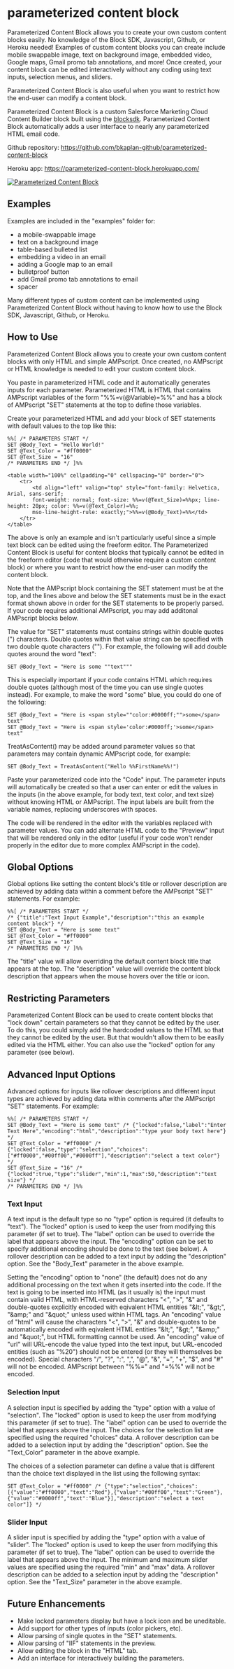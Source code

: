 # parameterized content block
Parameterized Content Block allows you to create your own custom content blocks easily.  No knowledge of the Block SDK, Javascript, Github, or Heroku needed!  Examples of custom content blocks you can create include mobile swappable image, text on background image, embedded video, Google maps, Gmail promo tab annotations, and more! Once created, your content block can be edited interactively without any coding using text inputs, selection menus, and sliders.

Parameterized Content Block is also useful when you want to restrict how the end-user can modify a content block.

Parameterized Content Block is a custom Salesforce Marketing Cloud Content Builder block built using the [blocksdk](https://github.com/salesforce-marketingcloud/blocksdk).  Parameterized Content Block automatically adds a user interface to nearly any parameterized HTML email code.

Github repository:  https://github.com/bkaplan-github/parameterized-content-block

Heroku app: https://parameterized-content-block.herokuapp.com/

[![Parameterized Content Block](https://github.com/bkaplan-github/parameterized-content-block/blob/master/ParameterizedCB.jpg)](https://github.com/bkaplan-github/parameterized-content-block)

## Examples
Examples are included in the "examples" folder for:

* a mobile-swappable image
* text on a background image
* table-based bulleted list
* embedding a video in an email
* adding a Google map to an email
* bulletproof button
* add Gmail promo tab annotations to email
* spacer

Many different types of custom content can be implemented using Parameterized Content Block without having to know how to use the Block SDK, Javascript, Github, or Heroku.

## How to Use
Parameterized Content Block allows you to create your own custom content blocks with only HTML and simple AMPscript.  Once created, no AMPscript or HTML knowledge is needed to edit your custom content block.

You paste in parameterized HTML code and it automatically generates inputs for each parameter. Parameterized HTML is HTML that contains AMPscript variables of the form "%%=v(@Variable)=%%" and has a block of AMPscript "SET" statements at the top to define those variables.

Create your parameterized HTML and add your block of SET statements with default values to the top like this:

    %%[ /* PARAMETERS START */
    SET @Body_Text = "Hello World!"
    SET @Text_Color = "#ff0000"
    SET @Text_Size = "16"
    /* PARAMETERS END */ ]%%

    <table width="100%" cellpadding="0" cellspacing="0" border="0">
        <tr>
            <td align="left" valign="top" style="font-family: Helvetica, Arial, sans-serif; 
            font-weight: normal; font-size: %%=v(@Text_Size)=%%px; line-height: 20px; color: %%=v(@Text_Color)=%%; 
            mso-line-height-rule: exactly;">%%=v(@Body_Text)=%%</td>
        </tr>
    </table>

The above is only an example and isn't particularly useful since a simple text block can be edited using the freeform editor.  The Parameterized Content Block is useful for content blocks that typically cannot be edited in the freeform editor (code that would otherwise require a custom content block) or where you want to restrict how the end-user can modify the content block.

Note that the AMPscript block containing the SET statement must be at the top, and the lines above and below the SET statements must be in the exact format shown above in order for the SET statements to be properly parsed. If your code requires additional AMPscript, you may add additonal AMPscript blocks below.

The value for "SET" statements must contains strings within double quotes (&quot;) characters.  Double quotes within that value string can be specified with two double quote characters (&quot;&quot;).  For example, the following will add double quotes around the word "text":

    SET @Body_Text = "Here is some ""text"""

This is especially important if your code contains HTML which requires double quotes (although most of the time you can use single quotes instead).  For example, to make the word "some" blue, you could do one of the following:

    SET @Body_Text = "Here is <span style=""color:#0000ff;"">some</span> text"
    SET @Body_Text = "Here is <span style='color:#0000ff;'>some</span> text"

TreatAsContent() may be added around parameter values so that parameters may contain dynamic AMPscript code, for example:

    SET @Body_Text = TreatAsContent("Hello %%FirstName%%!")

Paste your parameterized code into the "Code" input. The parameter inputs will automatically be created so that a user can enter or edit the values in the inputs (in the above example, for body text, text color, and text size) without knowing HTML or AMPscript.  The input labels are built from the variable names, replacing underscores with spaces.

The code will be rendered in the editor with the variables replaced with parameter values. You can add alternate HTML code to the "Preview" input that will be rendered only in the editor (useful if your code won't render properly in the editor due to more complex AMPscript in the code).

## Global Options
Global options like setting the content block's title or rollover description are achieved by adding data within a comment before the AMPscript "SET" statements.  For example:

    %%[ /* PARAMETERS START */
    /* {"title":"Text Input Example","description":"this an example content block"} */
    SET @Body_Text = "Here is some text"
    SET @Text_Color = "#ff0000"
    SET @Text_Size = "16"
    /* PARAMETERS END */ ]%%

The "title" value will allow overriding the default content block title that appears at the top.  The "description" value will override the content block description that appears when the mouse hovers over the title or icon.

## Restricting Parameters
Parameterized Content Block can be used to create content blocks that "lock down" certain parameters so that they cannot be edited by the user.  To do this, you could simply add the hardcoded values to the HTML so that they cannot be edited by the user.  But that wouldn't allow them to be easily edited via the HTML either.  You can also use the "locked" option for any parameter (see below).

## Advanced Input Options
Advanced options for inputs like rollover descriptions and different input types are achieved by adding data within comments after the AMPscript "SET" statements.  For example:

    %%[ /* PARAMETERS START */
    SET @Body_Text = "Here is some text" /* {"locked":false,"label":"Enter Text Here","encoding":"html","description":"type your body text here"} */
    SET @Text_Color = "#ff0000" /* {"locked":false,"type":"selection","choices":["#ff0000","#00ff00","#0000ff"],"description":"select a text color"} */
    SET @Text_Size = "16" /* {"locked":true,"type":"slider","min":1,"max":50,"description":"text size"} */
    /* PARAMETERS END */ ]%%

### Text Input
A text input is the default type so no "type" option is required (it defaults to "text"). The "locked" option is used to keep the user from modifying this parameter (if set to true).  The "label" option can be used to override the label that appears above the input.  The "encoding" option can be set to specify additional encoding should be done to the text (see below).  A rollover description can be added to a text input by adding the "description" option. See the "Body_Text" parameter in the above example.

Setting the "encoding" option to "none" (the default) does not do any additional processing on the text when it gets inserted into the code.  If the text is going to be inserted into HTML (as it usually is) the input must contain valid HTML, with HTML-reserved characters "&lt;", "&gt;", "&amp;" and double-quotes explicitly encoded with eqivalent HTML entities "&amp;lt;", "&amp;gt;", "&amp;amp;" and "&amp;quot;" unless used within HTML tags.  An "encoding" value of "html" will cause the characters "&lt;", "&gt;", "&amp;" and double-quotes to be automatically encoded with eqivalent HTML entities "&amp;lt;", "&amp;gt;", "&amp;amp;" and "&amp;quot;", but HTML formatting cannot be used.  An "encoding" value of "url" will URL-encode the value typed into the text input, but URL-encoded entities (such as "%20") should not be entered (or they will themselves be encoded).  Special characters "/", "?", ":", ",", "@", "&", "=", "+", "$", and "#" will not be encoded.  AMPscript between "%%=" and "=%%" will not be encoded.

### Selection Input
A selection input is specified by adding the "type" option with a value of "selection". The "locked" option is used to keep the user from modifying this parameter (if set to true). The "label" option can be used to override the label that appears above the input.  The choices for the selection list are specified using the required "choices" data. A rollover description can be added to a selection input by adding the "description" option. See the "Text_Color" parameter in the above example.

The choices of a selection parameter can define a value that is different than the choice text displayed in the list using the following syntax:

    SET @Text_Color = "#ff0000" /* {"type":"selection","choices":[{"value":"#ff0000","text":"Red"},{"value":"#00ff00","text":"Green"},{"value":"#0000ff","text":"Blue"}],"description":"select a text color"]} */ 

### Slider Input
A slider input is specified by adding the "type" option with a value of "slider". The "locked" option is used to keep the user from modifying this parameter (if set to true). The "label" option can be used to override the label that appears above the input.  The minimum and maximum slider values are specified using the required "min" and "max" data. A rollover description can be added to a selection input by adding the "description" option. See the "Text_Size" parameter in the above example.

## Future Enhancements
* Make locked parameters display but have a lock icon and be uneditable.
* Add support for other types of inputs (color pickers, etc).
* Allow parsing of single quotes in the "SET" statements.
* Allow parsing of "IIF" statements in the preview.
* Allow editing the block in the "HTML" tab.
* Add an interface for interactively building the parameters.
